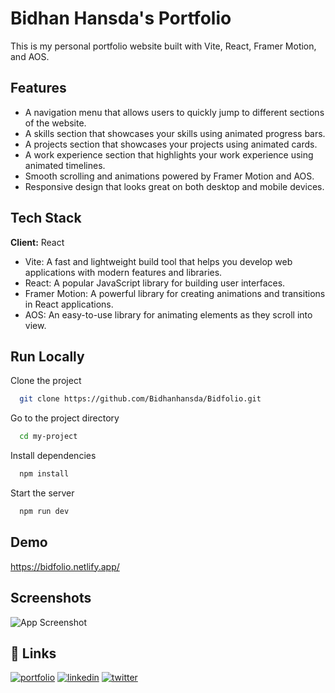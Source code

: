 
# Bidhan Hansda's Portfolio

This is my personal portfolio website built with Vite, React, Framer Motion, and AOS.


## Features

- A navigation menu that allows users to quickly jump to different sections of the website.
- A skills section that showcases your skills using animated progress bars.
- A projects section that showcases your projects using animated cards.
- A work experience section that highlights your work experience using animated timelines.
- Smooth scrolling and animations powered by Framer Motion and AOS.
- Responsive design that looks great on both desktop and mobile devices.

## Tech Stack

**Client:** React

- Vite: A fast and lightweight build tool that helps you develop web applications with modern features and libraries.
- React: A popular JavaScript library for building user interfaces.
- Framer Motion: A powerful library for creating animations and transitions in React applications.
- AOS: An easy-to-use library for animating elements as they scroll into view.


## Run Locally

Clone the project

```bash
  git clone https://github.com/Bidhanhansda/Bidfolio.git
```

Go to the project directory

```bash
  cd my-project
```

Install dependencies

```bash
  npm install
```

Start the server

```bash
  npm run dev
```


## Demo

https://bidfolio.netlify.app/


## Screenshots

![App Screenshot](https://res.cloudinary.com/bidcode/image/upload/v1683604779/pp_hsftbn.png)


## 🔗 Links
[![portfolio](https://img.shields.io/badge/my_portfolio-000?style=for-the-badge&logo=ko-fi&logoColor=white)](https://katherineoelsner.com/)
[![linkedin](https://img.shields.io/badge/linkedin-0A66C2?style=for-the-badge&logo=linkedin&logoColor=white)](https://www.linkedin.com/)
[![twitter](https://img.shields.io/badge/twitter-1DA1F2?style=for-the-badge&logo=twitter&logoColor=white)](https://twitter.com/)

